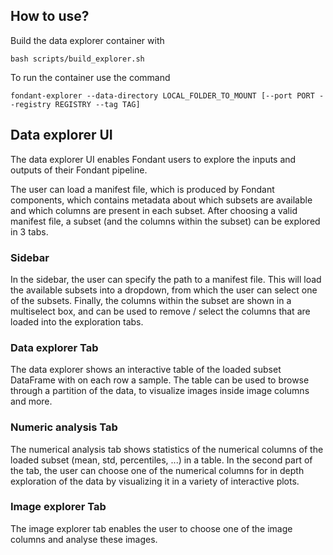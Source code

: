 
## How to use?
Build the data explorer container with

```
bash scripts/build_explorer.sh
```

To run the container use the command
```
fondant-explorer --data-directory LOCAL_FOLDER_TO_MOUNT [--port PORT --registry REGISTRY --tag TAG]
```

## Data explorer UI

The data explorer UI enables Fondant users to explore the inputs and outputs of their Fondant pipeline.

The user can load a manifest file, which is produced by Fondant components, which contains metadata about which subsets are available and which columns are present in each subset. After choosing a valid manifest file, a subset (and the columns within the subset) can be explored in 3 tabs.

### Sidebar
In the sidebar, the user can specify the path to a manifest file. This will load the available subsets into a dropdown, from which the user can select one of the subsets. Finally, the columns within the subset are shown in a multiselect box, and can be used to remove / select the columns that are loaded into the exploration tabs.
### Data explorer Tab
The data explorer shows an interactive table of the loaded subset DataFrame with on each row a sample. The table can be used to browse through a partition of the data, to visualize images inside image columns and more.

### Numeric analysis Tab
The numerical analysis tab shows statistics of the numerical columns of the loaded subset (mean, std, percentiles, ...) in a table. In the second part of the tab, the user can choose one of the numerical columns for in depth exploration of the data by visualizing it in a variety of interactive plots.

### Image explorer Tab
The image explorer tab enables the user to choose one of the image columns and analyse these images.